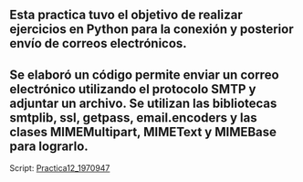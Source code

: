 ## Esta practica tuvo el objetivo de realizar ejercicios en Python para la conexión y posterior envío de correos electrónicos.

## Se elaboró un código permite enviar un correo electrónico utilizando el protocolo SMTP y adjuntar un archivo. Se utilizan las bibliotecas smtplib, ssl, getpass, email.encoders y las clases MIMEMultipart, MIMEText y MIMEBase para lograrlo.

Script:
[Practica12_1970947](https://github.com/JaRoCal/PIA_LAB_PC/blob/1ebe9941794c6f381fe1cf627d414b276539f8ce/Envio%20de%20correos/Practica12_1970947.py)

